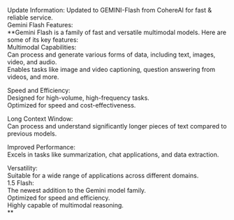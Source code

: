 Update Information:
Updated to GEMINI-Flash from CohereAI for fast & reliable service.<br>
Gemini Flash Features:<br>
**Gemini Flash is a family of fast and versatile multimodal models. Here are some of its key features:<br>
Multimodal Capabilities:<br>
Can process and generate various forms of data, including text, images, video, and audio.<br>
Enables tasks like image and video captioning, question answering from videos, and more.<br>

Speed and Efficiency:<br>
Designed for high-volume, high-frequency tasks.<br>
Optimized for speed and cost-effectiveness.<br>

Long Context Window:<br>
Can process and understand significantly longer pieces of text compared to previous models.<br>

Improved Performance:<br>
Excels in tasks like summarization, chat applications, and data extraction.<br>

Versatility:<br>
Suitable for a wide range of applications across different domains.<br>
1.5 Flash:<br>
The newest addition to the Gemini model family.<br>
Optimized for speed and efficiency.<br>
Highly capable of multimodal reasoning.<br>
**
